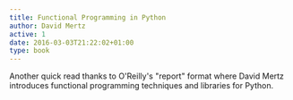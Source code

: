 ```yaml
---
title: Functional Programming in Python
author: David Mertz
active: 1
date: 2016-03-03T21:22:02+01:00
type: book
---
```


Another quick read thanks to O'Reilly's "report" format where David Mertz
introduces functional programming techniques and libraries for Python.
